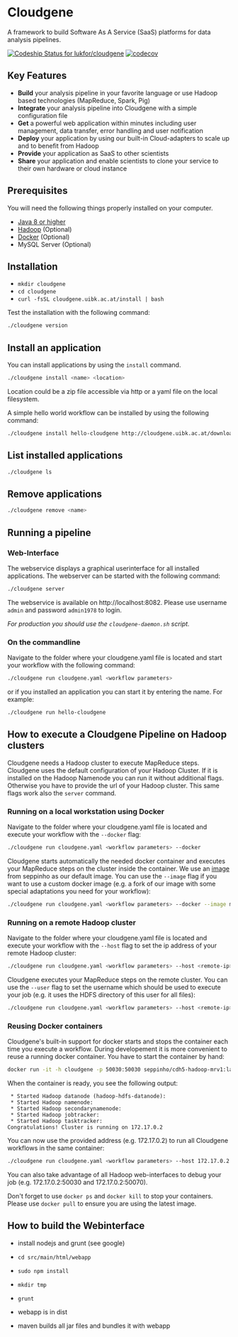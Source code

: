 Cloudgene
=========

A framework to build Software As A Service (SaaS) platforms for data analysis pipelines.

[ ![Codeship Status for lukfor/cloudgene](https://app.codeship.com/projects/2e592ca0-ba41-0134-daad-4e53c1da9345/status?branch=master)](https://app.codeship.com/projects/195236) [![codecov](https://codecov.io/gh/lukfor/cloudgene/branch/master/graph/badge.svg?token=b7fe2lDzlV)](https://codecov.io/gh/lukfor/cloudgene)

## Key Features

- **Build** your analysis pipeline in your favorite language or use Hadoop based technologies (MapReduce, Spark, Pig)
- **Integrate** your analysis pipeline into Cloudgene with a simple configuration file
- **Get** a powerful web application within minutes including user management, data transfer, error handling and user notification  
- **Deploy** your application by using our built-in Cloud-adapters to scale up and to benefit from Hadoop
- **Provide** your application as SaaS to other scientists
- **Share** your application and enable scientists to clone your service to their own hardware or cloud instance

## Prerequisites

You will need the following things properly installed on your computer.

* [Java 8 or higher](http://www.oracle.com/technetwork/java/javase/downloads/jdk8-downloads-2133151.html)
* [Hadoop](http://hadoop.apache.org/) (Optional)
* [Docker](https://www.docker.com/) (Optional)
* MySQL Server (Optional)


## Installation

* `mkdir cloudgene`
* `cd cloudgene`
* `curl -fsSL cloudgene.uibk.ac.at/install | bash`

Test the installation with the following command:

```sh
./cloudgene version
```


## Install an application

You can install applications by using the `install` command.

```sh
./cloudgene install <name> <location> 
```
Location could be a zip file accessible via http or a yaml file on the local filesystem.

A simple hello world workflow can be installed by using the following command:

```sh
./cloudgene install hello-cloudgene http://cloudgene.uibk.ac.at/downloads/hello-cloudgene
```


## List installed applications

```sh
./cloudgene ls
```

## Remove applications

```sh
./cloudgene remove <name>
```

## Running a pipeline

### Web-Interface

The webservice displays a graphical userinterface for all installed applications. The webserver can be started with the following command:

```sh
./cloudgene server
```
The webservice is available on http://localhost:8082. Please use username `admin` and password `admin1978` to login.

*For production you should use the `cloudgene-daemon.sh` script.*


### On the commandline

Navigate to the folder where your cloudgene.yaml file is located and start your workflow with the following command:

```sh
./cloudgene run cloudgene.yaml <workflow parameters>
```
or if you installed an application you can start it by entering the name. For example:

```sh
./cloudgene run hello-cloudgene
```

## How to execute a Cloudgene Pipeline on Hadoop clusters

Cloudgene needs a Hadoop cluster to execute MapReduce steps. Cloudgene uses the default configuration of your Hadoop Cluster. If it is installed on the Hadoop Namenode you can run it without additional flags. Otherwise you have to provide the url of your Hadoop cluster. This same flags work also the `server` command.

### Running on a local workstation using Docker

Navigate to the folder where your cloudgene.yaml file is located and execute your workflow with the `--docker` flag:

```sh
./cloudgene run cloudgene.yaml <workflow parameters> --docker
```

Cloudgene starts automatically the needed docker container and executes your MapReduce steps on the cluster inside the container. We use an [image](https://github.com/seppinho/cdh5-hadoop-mrv1) from seppinho as our default image. You can use the `--image` flag if you want to use a custom docker image (e.g. a fork of our image with some special adaptations you need for your workflow):

```sh
./cloudgene run cloudgene.yaml <workflow parameters> --docker --image myuser/my-image
```


### Running on a remote Hadoop cluster

Navigate to the folder where your cloudgene.yaml file is located and execute your workflow with the `--host` flag to set the ip address of your remote Hadoop cluster:

```sh
./cloudgene run cloudgene.yaml <workflow parameters> --host <remote-ip>
```

Cloudgene executes your MapReduce steps on the remote cluster. You can use the `--user` flag to set the username which should be used to execute your job (e.g. it uses the HDFS directory of this user for all files):

```sh
./cloudgene run cloudgene.yaml <workflow parameters> --host <remote-ip> --user <remote-user>
```

### Reusing Docker containers

Cloudgene's built-in support for docker starts and stops the container each time you execute a workflow. During developement it is more convenient to reuse a running docker container. You have to start the container by hand:

```sh
docker run -it -h cloudgene -p 50030:50030 seppinho/cdh5-hadoop-mrv1:latest run-hadoop-initial.sh
```
When the container is ready, you see the following output:

```
 * Started Hadoop datanode (hadoop-hdfs-datanode): 
 * Started Hadoop namenode: 
 * Started Hadoop secondarynamenode: 
 * Started Hadoop jobtracker: 
 * Started Hadoop tasktracker: 
Congratulations! Cluster is running on 172.17.0.2
```

You can now use the provided address (e.g. 172.17.0.2) to run all Cloudgene workflows in the same container:
```sh
./cloudgene run cloudgene.yaml <workflow parameters> --host 172.17.0.2
```

You can also take advantage of all Hadoop web-interfaces to debug your job (e.g. 172.17.0.2:50030 and 172.17.0.2:50070). 

Don't forget to use `docker ps` and `docker kill` to stop your containers. Please use `docker pull` to ensure you are using the latest image.


## How to build the Webinterface


- install nodejs and grunt (see google)

- ``cd src/main/html/webapp``

- ``sudo npm install``

- ``mkdir tmp``

- ``grunt``

- webapp is in dist

- maven builds all jar files and bundles it with webapp
